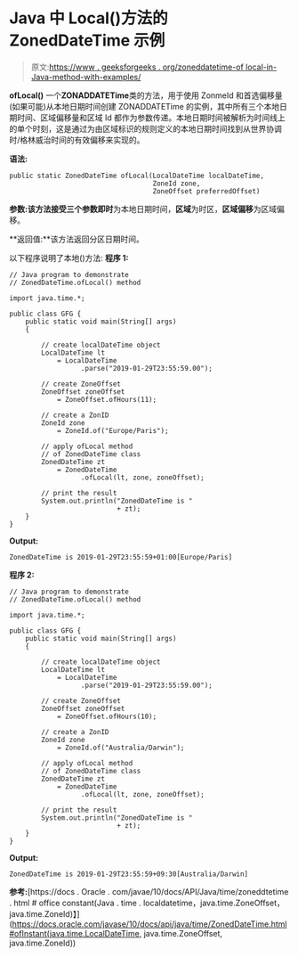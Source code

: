 # Java 中 Local()方法的 ZonedDateTime 示例

> 原文:[https://www . geeksforgeeks . org/zoneddatetime-of local-in-Java-method-with-examples/](https://www.geeksforgeeks.org/zoneddatetime-oflocal-method-in-java-with-examples/)

**ofLocal()** 一个**ZONADDATETime**类的方法，用于使用 ZonmeId 和首选偏移量(如果可能)从本地日期时间创建 ZONADDATETime 的实例，其中所有三个本地日期时间、区域偏移量和区域 Id 都作为参数传递。本地日期时间被解析为时间线上的单个时刻，这是通过为由区域标识的规则定义的本地日期时间找到从世界协调时/格林威治时间的有效偏移来实现的。

**语法:**

```
public static ZonedDateTime ofLocal(LocalDateTime localDateTime,
                                    ZoneId zone,
                                    ZoneOffset preferredOffset)

```

**参数:**该方法接受三个参数**即时**为本地日期时间，**区域**为时区，**区域偏移**为区域偏移。

**返回值:**该方法返回分区日期时间。

以下程序说明了本地()方法:
**程序 1:**

```
// Java program to demonstrate
// ZonedDateTime.ofLocal() method

import java.time.*;

public class GFG {
    public static void main(String[] args)
    {

        // create localDateTime object
        LocalDateTime lt
            = LocalDateTime
                  .parse("2019-01-29T23:55:59.00");

        // create ZoneOffset
        ZoneOffset zoneOffset
            = ZoneOffset.ofHours(11);

        // create a ZonID
        ZoneId zone
            = ZoneId.of("Europe/Paris");

        // apply ofLocal method
        // of ZonedDateTime class
        ZonedDateTime zt
            = ZonedDateTime
                  .ofLocal(lt, zone, zoneOffset);

        // print the result
        System.out.println("ZonedDateTime is "
                           + zt);
    }
}
```

**Output:**

```
ZonedDateTime is 2019-01-29T23:55:59+01:00[Europe/Paris]

```

**程序 2:**

```
// Java program to demonstrate
// ZonedDateTime.ofLocal() method

import java.time.*;

public class GFG {
    public static void main(String[] args)
    {

        // create localDateTime object
        LocalDateTime lt
            = LocalDateTime
                  .parse("2019-01-29T23:55:59.00");

        // create ZoneOffset
        ZoneOffset zoneOffset
            = ZoneOffset.ofHours(10);

        // create a ZonID
        ZoneId zone
            = ZoneId.of("Australia/Darwin");

        // apply ofLocal method
        // of ZonedDateTime class
        ZonedDateTime zt
            = ZonedDateTime
                  .ofLocal(lt, zone, zoneOffset);

        // print the result
        System.out.println("ZonedDateTime is "
                           + zt);
    }
}
```

**Output:**

```
ZonedDateTime is 2019-01-29T23:55:59+09:30[Australia/Darwin]

```

**参考:**[https://docs . Oracle . com/javae/10/docs/API/Java/time/zoneddtetime . html # office constant(Java . time . localdatetime，java.time.ZoneOffset，java.time.ZoneId)】](https://docs.oracle.com/javase/10/docs/api/java/time/ZonedDateTime.html#ofInstant(java.time.LocalDateTime, java.time.ZoneOffset, java.time.ZoneId))